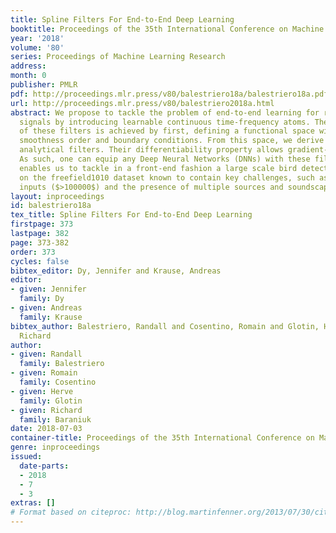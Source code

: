 ```yaml
---
title: Spline Filters For End-to-End Deep Learning
booktitle: Proceedings of the 35th International Conference on Machine Learning
year: '2018'
volume: '80'
series: Proceedings of Machine Learning Research
address: 
month: 0
publisher: PMLR
pdf: http://proceedings.mlr.press/v80/balestriero18a/balestriero18a.pdf
url: http://proceedings.mlr.press/v80/balestriero2018a.html
abstract: We propose to tackle the problem of end-to-end learning for raw waveforms
  signals by introducing learnable continuous time-frequency atoms. The derivation
  of these filters is achieved by first, defining a functional space with a given
  smoothness order and boundary conditions. From this space, we derive the parametric
  analytical filters. Their differentiability property allows gradient-based optimization.
  As such, one can equip any Deep Neural Networks (DNNs) with these filters. This
  enables us to tackle in a front-end fashion a large scale bird detection task based
  on the freefield1010 dataset known to contain key challenges, such as high dimensional
  inputs ($>100000$) and the presence of multiple sources and soundscapes.
layout: inproceedings
id: balestriero18a
tex_title: Spline Filters For End-to-End Deep Learning
firstpage: 373
lastpage: 382
page: 373-382
order: 373
cycles: false
bibtex_editor: Dy, Jennifer and Krause, Andreas
editor:
- given: Jennifer
  family: Dy
- given: Andreas
  family: Krause
bibtex_author: Balestriero, Randall and Cosentino, Romain and Glotin, Herve and Baraniuk,
  Richard
author:
- given: Randall
  family: Balestriero
- given: Romain
  family: Cosentino
- given: Herve
  family: Glotin
- given: Richard
  family: Baraniuk
date: 2018-07-03
container-title: Proceedings of the 35th International Conference on Machine Learning
genre: inproceedings
issued:
  date-parts:
  - 2018
  - 7
  - 3
extras: []
# Format based on citeproc: http://blog.martinfenner.org/2013/07/30/citeproc-yaml-for-bibliographies/
---
```

